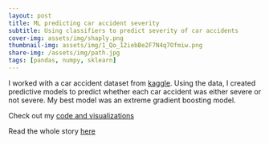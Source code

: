 ```yaml
---
layout: post
title: ML predicting car accident severity
subtitle: Using classifiers to predict severity of car accidents
cover-img: assets/img/shaply.png
thumbnail-img: assets/img/1_Qo_12iebBe2F7N4q7Ofmiw.png
share-img: /assets/img/path.jpg
tags: [pandas, numpy, sklearn]
---
```


I worked with a car accident dataset from [kaggle](https://www.kaggle.com/sobhanmoosavi/us-accidents). Using the data, I created predictive models to predict whether each car accident was either severe or not severe. My best model was an extreme gradient boosting model.

Check out my [code and visualizations](https://github.com/Bada-S/Car-accident-ml/blob/master/ML-car-accidents-Copy1%20(1).ipynb)

Read the whole story [here](https://medium.com/@jamessopkin_70258/machine-learning-to-predict-car-accident-severity-f34b17a24473)
